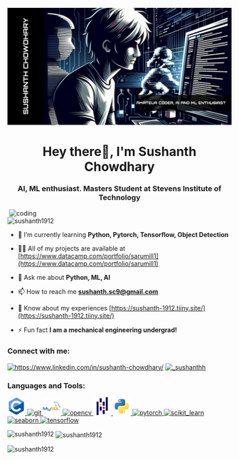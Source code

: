 ![logo](https://github.com/sushanth1912/Sushanth-A.C/blob/main/2.png)
<h1 align="center">Hey there👋, I'm Sushanth Chowdhary</h1>
<h3 align="center">AI, ML enthusiast. Masters Student at Stevens Institute of Technology</h3>

<img align="right" alt="coding" width="500" src="https://i.redd.it/n8agw6z2smyb1.gif">

<p align="left"> <img src="https://komarev.com/ghpvc/?username=sushanth1912&label=Profile%20views&color=0e75b6&style=flat" alt="sushanth1912" /> </p>

- 🌱 I’m currently learning **Python, Pytorch, Tensorflow, Object Detection**

- 👨‍💻 All of my projects are available at [https://www.datacamp.com/portfolio/sarumill1](https://www.datacamp.com/portfolio/sarumill1)

- 💬 Ask me about **Python, ML, AI**

- 📫 How to reach me **sushanth.sc9@gmail.com**

- 📄 Know about my experiences [https://sushanth-1912.tiiny.site/](https://sushanth-1912.tiiny.site/)

- ⚡ Fun fact **I am a mechanical engineering undergrad!**

<h3 align="left">Connect with me:</h3>
<p align="left">
<a href="https://linkedin.com/in/https://www.linkedin.com/in/sushanth-chowdhary/" target="blank"><img align="center" src="https://raw.githubusercontent.com/rahuldkjain/github-profile-readme-generator/master/src/images/icons/Social/linked-in-alt.svg" alt="https://www.linkedin.com/in/sushanth-chowdhary/" height="30" width="40" /></a>
<a href="https://instagram.com/_sushanthh" target="blank"><img align="center" src="https://raw.githubusercontent.com/rahuldkjain/github-profile-readme-generator/master/src/images/icons/Social/instagram.svg" alt="_sushanthh" height="30" width="40" /></a>
</p>

<h3 align="left">Languages and Tools:</h3>
<p align="left"> <a href="https://www.cprogramming.com/" target="_blank" rel="noreferrer"> <img src="https://raw.githubusercontent.com/devicons/devicon/master/icons/c/c-original.svg" alt="c" width="40" height="40"/> </a> <a href="https://git-scm.com/" target="_blank" rel="noreferrer"> <img src="https://www.vectorlogo.zone/logos/git-scm/git-scm-icon.svg" alt="git" width="40" height="40"/> </a> <a href="https://www.mysql.com/" target="_blank" rel="noreferrer"> <img src="https://raw.githubusercontent.com/devicons/devicon/master/icons/mysql/mysql-original-wordmark.svg" alt="mysql" width="40" height="40"/> </a> <a href="https://opencv.org/" target="_blank" rel="noreferrer"> <img src="https://www.vectorlogo.zone/logos/opencv/opencv-icon.svg" alt="opencv" width="40" height="40"/> </a> <a href="https://pandas.pydata.org/" target="_blank" rel="noreferrer"> <img src="https://raw.githubusercontent.com/devicons/devicon/2ae2a900d2f041da66e950e4d48052658d850630/icons/pandas/pandas-original.svg" alt="pandas" width="40" height="40"/> </a> <a href="https://www.python.org" target="_blank" rel="noreferrer"> <img src="https://raw.githubusercontent.com/devicons/devicon/master/icons/python/python-original.svg" alt="python" width="40" height="40"/> </a> <a href="https://pytorch.org/" target="_blank" rel="noreferrer"> <img src="https://www.vectorlogo.zone/logos/pytorch/pytorch-icon.svg" alt="pytorch" width="40" height="40"/> </a> <a href="https://scikit-learn.org/" target="_blank" rel="noreferrer"> <img src="https://upload.wikimedia.org/wikipedia/commons/0/05/Scikit_learn_logo_small.svg" alt="scikit_learn" width="40" height="40"/> </a> <a href="https://seaborn.pydata.org/" target="_blank" rel="noreferrer"> <img src="https://seaborn.pydata.org/_images/logo-mark-lightbg.svg" alt="seaborn" width="40" height="40"/> </a> <a href="https://www.tensorflow.org" target="_blank" rel="noreferrer"> <img src="https://www.vectorlogo.zone/logos/tensorflow/tensorflow-icon.svg" alt="tensorflow" width="40" height="40"/> </a> </p>

<p><img align="left" src="https://github-readme-stats.vercel.app/api/top-langs?username=sushanth1912&show_icons=true&locale=en&layout=compact" alt="sushanth1912" /></p>

<p>&nbsp;<img align="center" src="https://github-readme-stats.vercel.app/api?username=sushanth1912&show_icons=true&locale=en" alt="sushanth1912" /></p>

<p><img align="center" src="https://github-readme-streak-stats.herokuapp.com/?user=sushanth1912&" alt="sushanth1912" /></p>
